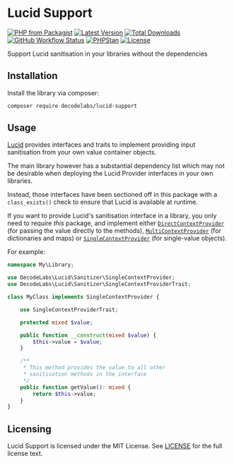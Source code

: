 # Lucid Support

[![PHP from Packagist](https://img.shields.io/packagist/php-v/decodelabs/lucid-support?style=flat)](https://packagist.org/packages/decodelabs/lucid-support)
[![Latest Version](https://img.shields.io/packagist/v/decodelabs/lucid-support.svg?style=flat)](https://packagist.org/packages/decodelabs/lucid-support)
[![Total Downloads](https://img.shields.io/packagist/dt/decodelabs/lucid-support.svg?style=flat)](https://packagist.org/packages/decodelabs/lucid-support)
[![GitHub Workflow Status](https://img.shields.io/github/workflow/status/decodelabs/lucid-support/Integrate)](https://github.com/decodelabs/lucid-support/actions/workflows/integrate.yml)
[![PHPStan](https://img.shields.io/badge/PHPStan-enabled-44CC11.svg?longCache=true&style=flat)](https://github.com/phpstan/phpstan)
[![License](https://img.shields.io/packagist/l/decodelabs/lucid-support?style=flat)](https://packagist.org/packages/decodelabs/lucid-support)

Support Lucid sanitisation in your libraries without the dependencies


## Installation

Install the library via composer:

```bash
composer require decodelabs/lucid-support
```

## Usage
[Lucid](https://github.com/decodelabs/lucid) provides interfaces and traits to implement providing input sanitisation from your own value container objects.

The main library however has a substantial dependency list which may not be desirable when deploying the Lucid Provider interfaces in your own libraries.

Instead, those interfaces have been sectioned off in this package with a <code>class_exists()</code> check to ensure that Lucid is available at runtime.

If you want to provide Lucid's sanitisation interface in a library, you only need to require _this_ package, and implement either <code>[DirectContextProvider](./src/Sanitizer/DirectContextProvider.php)</code> (for passing the value directly to the methods), <code>[MultiContextProvider](./src/Sanitizer/MultiContextProvider.php)</code> (for dictionaries and maps) or <code>[SingleContextProvider](./src/Sanitizer/SingleContextProvider.php)</code> (for single-value objects).

For example:

```php
namespace My\Library;

use DecodeLabs\Lucid\Sanitizer\SingleContextProvider;
use DecodeLabs\Lucid\Sanitizer\SingleContextProviderTrait;

class MyClass implements SingleContextProvider {

    use SingleContextProviderTrait;

    protected mixed $value;

    public function __construct(mixed $value) {
        $this->value = $value;
    }

    /**
     * This method provides the value to all other
     * sanitisation methods in the interface
     */
    public function getValue(): mixed {
        return $this->value;
    }
}
```

## Licensing
Lucid Support is licensed under the MIT License. See [LICENSE](./LICENSE) for the full license text.
